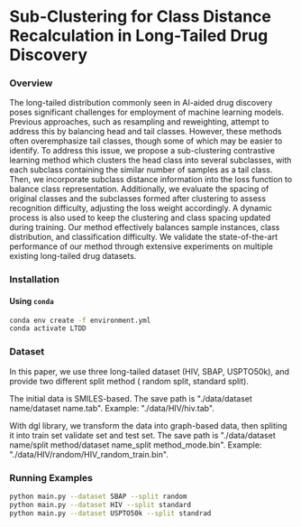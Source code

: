 # Sub-Clustering for Class Distance Recalculation in Long-Tailed Drug Discovery

### Overview

The long-tailed distribution commonly seen in AI-aided drug discovery poses significant challenges for employment of machine learning models. Previous approaches, such as resampling and reweighting, attempt to address this by balancing head and tail classes. However, these methods often overemphasize tail classes, though some of which may be easier to identify. To address this issue, we propose a sub-clustering contrastive learning method which clusters the head class into several subclasses, with each subclass containing the similar number of samples as a tail class. Then, we incorporate subclass distance information into the loss function to balance class representation. Additionally, we evaluate the spacing of original classes and the subclasses formed after clustering to assess recognition difficulty, adjusting the loss weight accordingly. A dynamic process is also used to keep the clustering and class spacing updated during training. Our method effectively balances sample instances, class distribution, and classification difficulty. We validate the state-of-the-art performance of our method through extensive experiments on multiple existing long-tailed drug datasets.


### Installation

#### Using `conda`

```bash
conda env create -f environment.yml
conda activate LTDD
```

### Dataset

In this paper, we use three long-tailed dataset (HIV, SBAP, USPTO50k), and provide two different split method ( random split, standard split).

The initial data is SMILES-based. The save path is "./data/dataset name/dataset name.tab". Example: "./data/HIV/hiv.tab".

With dgl library, we transform the data into graph-based data, then spliting it into train set validate set and test set. The save path is "./data/dataset name/split method/dataset name_split method_mode.bin". Example: "./data/HIV/random/HIV_random_train.bin".


### Running Examples

```bash
python main.py --dataset SBAP --split random
python main.py --dataset HIV --split standard
python main.py --dataset USPTO50k --split standrad
```
